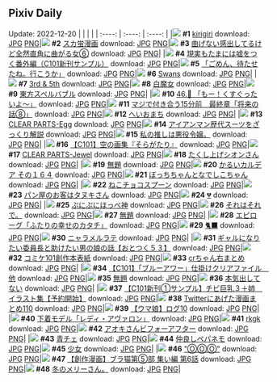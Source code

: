 ## Pixiv Daily
Update: 2022-12-20
|      |      |      |
| :----: | :----: | :----: |
|![](https://pixiv.microyu.workers.dev/c/240x480/img-master/img/2022/12/19/00/41/15/103719282_p0_master1200.jpg) **#1** [kirigiri](https://www.pixiv.net/artworks/103719282) download: [JPG](https://pixiv.microyu.workers.dev/img-original/img/2022/12/19/00/41/15/103719282_p0.jpg) [PNG](https://pixiv.microyu.workers.dev/img-original/img/2022/12/19/00/41/15/103719282_p0.png)|![](https://pixiv.microyu.workers.dev/c/240x480/img-master/img/2022/12/18/00/28/49/103689041_p0_master1200.jpg) **#2** [スカ蛍漫画](https://www.pixiv.net/artworks/103689041) download: [JPG](https://pixiv.microyu.workers.dev/img-original/img/2022/12/18/00/28/49/103689041_p0.jpg) [PNG](https://pixiv.microyu.workers.dev/img-original/img/2022/12/18/00/28/49/103689041_p0.png)|![](https://pixiv.microyu.workers.dev/c/240x480/img-master/img/2022/12/19/00/00/51/103717902_p0_master1200.jpg) **#3** [曲げない感出してるけど全然直角に曲がる女⑥](https://www.pixiv.net/artworks/103717902) download: [JPG](https://pixiv.microyu.workers.dev/img-original/img/2022/12/19/00/00/51/103717902_p0.jpg) [PNG](https://pixiv.microyu.workers.dev/img-original/img/2022/12/19/00/00/51/103717902_p0.png)|
|![](https://pixiv.microyu.workers.dev/c/240x480/img-master/img/2022/12/18/18/00/13/103706456_p0_master1200.jpg) **#4** [現実もたまには嘘をつく番外編（C101新刊サンプル）](https://www.pixiv.net/artworks/103706456) download: [JPG](https://pixiv.microyu.workers.dev/img-original/img/2022/12/18/18/00/13/103706456_p0.jpg) [PNG](https://pixiv.microyu.workers.dev/img-original/img/2022/12/18/18/00/13/103706456_p0.png)|![](https://pixiv.microyu.workers.dev/c/240x480/img-master/img/2022/12/19/08/08/15/103724789_p0_master1200.jpg) **#5** [「ごめん、待たせたね。行こうか」](https://www.pixiv.net/artworks/103724789) download: [JPG](https://pixiv.microyu.workers.dev/img-original/img/2022/12/19/08/08/15/103724789_p0.jpg) [PNG](https://pixiv.microyu.workers.dev/img-original/img/2022/12/19/08/08/15/103724789_p0.png)|![](https://pixiv.microyu.workers.dev/c/240x480/img-master/img/2022/12/18/01/18/17/103690419_p0_master1200.jpg) **#6** [Swans](https://www.pixiv.net/artworks/103690419) download: [JPG](https://pixiv.microyu.workers.dev/img-original/img/2022/12/18/01/18/17/103690419_p0.jpg) [PNG](https://pixiv.microyu.workers.dev/img-original/img/2022/12/18/01/18/17/103690419_p0.png)|
|![](https://pixiv.microyu.workers.dev/c/240x480/img-master/img/2022/12/18/01/18/44/103690426_p0_master1200.jpg) **#7** [3rd & 5th](https://www.pixiv.net/artworks/103690426) download: [JPG](https://pixiv.microyu.workers.dev/img-original/img/2022/12/18/01/18/44/103690426_p0.jpg) [PNG](https://pixiv.microyu.workers.dev/img-original/img/2022/12/18/01/18/44/103690426_p0.png)|![](https://pixiv.microyu.workers.dev/c/240x480/img-master/img/2022/12/18/00/00/30/103687883_p0_master1200.jpg) **#8** [白魔女](https://www.pixiv.net/artworks/103687883) download: [JPG](https://pixiv.microyu.workers.dev/img-original/img/2022/12/18/00/00/30/103687883_p0.jpg) [PNG](https://pixiv.microyu.workers.dev/img-original/img/2022/12/18/00/00/30/103687883_p0.png)|![](https://pixiv.microyu.workers.dev/c/240x480/img-master/img/2022/12/18/18/05/40/103706631_p0_master1200.jpg) **#9** [東方スペルバブル](https://www.pixiv.net/artworks/103706631) download: [JPG](https://pixiv.microyu.workers.dev/img-original/img/2022/12/18/18/05/40/103706631_p0.jpg) [PNG](https://pixiv.microyu.workers.dev/img-original/img/2022/12/18/18/05/40/103706631_p0.png)|
|![](https://pixiv.microyu.workers.dev/c/240x480/img-master/img/2022/12/19/00/00/02/103717693_p0_master1200.jpg) **#10** [46.🐩 「もー！くすぐったいよ～」](https://www.pixiv.net/artworks/103717693) download: [JPG](https://pixiv.microyu.workers.dev/img-original/img/2022/12/19/00/00/02/103717693_p0.jpg) [PNG](https://pixiv.microyu.workers.dev/img-original/img/2022/12/19/00/00/02/103717693_p0.png)|![](https://pixiv.microyu.workers.dev/c/240x480/img-master/img/2022/12/19/00/01/21/103717954_p0_master1200.jpg) **#11** [マジで付き合う15分前　最終章「将来の話⑧」](https://www.pixiv.net/artworks/103717954) download: [JPG](https://pixiv.microyu.workers.dev/img-original/img/2022/12/19/00/01/21/103717954_p0.jpg) [PNG](https://pixiv.microyu.workers.dev/img-original/img/2022/12/19/00/01/21/103717954_p0.png)|![](https://pixiv.microyu.workers.dev/c/240x480/img-master/img/2022/12/18/13/01/48/103700042_p0_master1200.jpg) **#12** [へいおまち](https://www.pixiv.net/artworks/103700042) download: [JPG](https://pixiv.microyu.workers.dev/img-original/img/2022/12/18/13/01/48/103700042_p0.jpg) [PNG](https://pixiv.microyu.workers.dev/img-original/img/2022/12/18/13/01/48/103700042_p0.png)|
|![](https://pixiv.microyu.workers.dev/c/240x480/img-master/img/2022/12/19/00/09/39/103718315_p0_master1200.jpg) **#13** [CLEAR PARTS-Egg](https://www.pixiv.net/artworks/103718315) download: [JPG](https://pixiv.microyu.workers.dev/img-original/img/2022/12/19/00/09/39/103718315_p0.jpg) [PNG](https://pixiv.microyu.workers.dev/img-original/img/2022/12/19/00/09/39/103718315_p0.png)|![](https://pixiv.microyu.workers.dev/c/240x480/img-master/img/2022/12/18/12/00/18/103698884_p0_master1200.jpg) **#14** [アイアンマン歴代スーツをざっくり解説](https://www.pixiv.net/artworks/103698884) download: [JPG](https://pixiv.microyu.workers.dev/img-original/img/2022/12/18/12/00/18/103698884_p0.jpg) [PNG](https://pixiv.microyu.workers.dev/img-original/img/2022/12/18/12/00/18/103698884_p0.png)|![](https://pixiv.microyu.workers.dev/c/240x480/img-master/img/2022/12/19/00/45/04/103719385_p0_master1200.jpg) **#15** [私の推しは悪役令嬢。](https://www.pixiv.net/artworks/103719385) download: [JPG](https://pixiv.microyu.workers.dev/img-original/img/2022/12/19/00/45/04/103719385_p0.jpg) [PNG](https://pixiv.microyu.workers.dev/img-original/img/2022/12/19/00/45/04/103719385_p0.png)|
|![](https://pixiv.microyu.workers.dev/c/240x480/img-master/img/2022/12/18/00/00/35/103687906_p0_master1200.jpg) **#16** [【C101】空の画集『そらがたり』](https://www.pixiv.net/artworks/103687906) download: [JPG](https://pixiv.microyu.workers.dev/img-original/img/2022/12/18/00/00/35/103687906_p0.jpg) [PNG](https://pixiv.microyu.workers.dev/img-original/img/2022/12/18/00/00/35/103687906_p0.png)|![](https://pixiv.microyu.workers.dev/c/240x480/img-master/img/2022/12/18/00/45/22/103689543_p0_master1200.jpg) **#17** [CLEAR PARTS-Jewel](https://www.pixiv.net/artworks/103689543) download: [JPG](https://pixiv.microyu.workers.dev/img-original/img/2022/12/18/00/45/22/103689543_p0.jpg) [PNG](https://pixiv.microyu.workers.dev/img-original/img/2022/12/18/00/45/22/103689543_p0.png)|![](https://pixiv.microyu.workers.dev/c/240x480/img-master/img/2022/12/18/00/00/28/103687875_p0_master1200.jpg) **#18** [たくし上げシオンさん](https://www.pixiv.net/artworks/103687875) download: [JPG](https://pixiv.microyu.workers.dev/img-original/img/2022/12/18/00/00/28/103687875_p0.jpg) [PNG](https://pixiv.microyu.workers.dev/img-original/img/2022/12/18/00/00/28/103687875_p0.png)|
|![](https://pixiv.microyu.workers.dev/c/240x480/img-master/img/2022/12/18/01/09/05/103690217_p0_master1200.jpg) **#19** [無題](https://www.pixiv.net/artworks/103690217) download: [JPG](https://pixiv.microyu.workers.dev/img-original/img/2022/12/18/01/09/05/103690217_p0.jpg) [PNG](https://pixiv.microyu.workers.dev/img-original/img/2022/12/18/01/09/05/103690217_p0.png)|![](https://pixiv.microyu.workers.dev/c/240x480/img-master/img/2022/12/19/00/00/24/103717806_p0_master1200.jpg) **#20** [かるいカルデア その１６４](https://www.pixiv.net/artworks/103717806) download: [JPG](https://pixiv.microyu.workers.dev/img-original/img/2022/12/19/00/00/24/103717806_p0.jpg) [PNG](https://pixiv.microyu.workers.dev/img-original/img/2022/12/19/00/00/24/103717806_p0.png)|![](https://pixiv.microyu.workers.dev/c/240x480/img-master/img/2022/12/18/00/03/03/103688127_p0_master1200.jpg) **#21** [ぼっちちゃんとなでしこちゃん](https://www.pixiv.net/artworks/103688127) download: [JPG](https://pixiv.microyu.workers.dev/img-original/img/2022/12/18/00/03/03/103688127_p0.jpg) [PNG](https://pixiv.microyu.workers.dev/img-original/img/2022/12/18/00/03/03/103688127_p0.png)|
|![](https://pixiv.microyu.workers.dev/c/240x480/img-master/img/2022/12/18/20/30/01/103710657_p0_master1200.jpg) **#22** [ねこチョコスプーン](https://www.pixiv.net/artworks/103710657) download: [JPG](https://pixiv.microyu.workers.dev/img-original/img/2022/12/18/20/30/01/103710657_p0.jpg) [PNG](https://pixiv.microyu.workers.dev/img-original/img/2022/12/18/20/30/01/103710657_p0.png)|![](https://pixiv.microyu.workers.dev/c/240x480/img-master/img/2022/12/18/13/40/47/103700793_p0_master1200.jpg) **#23** [パン屋のお客はタヌキさん](https://www.pixiv.net/artworks/103700793) download: [JPG](https://pixiv.microyu.workers.dev/img-original/img/2022/12/18/13/40/47/103700793_p0.jpg) [PNG](https://pixiv.microyu.workers.dev/img-original/img/2022/12/18/13/40/47/103700793_p0.png)|![](https://pixiv.microyu.workers.dev/c/240x480/img-master/img/2022/12/18/00/00/22/103687851_p0_master1200.jpg) **#24** [💔](https://www.pixiv.net/artworks/103687851) download: [JPG](https://pixiv.microyu.workers.dev/img-original/img/2022/12/18/00/00/22/103687851_p0.jpg) [PNG](https://pixiv.microyu.workers.dev/img-original/img/2022/12/18/00/00/22/103687851_p0.png)|
|![](https://pixiv.microyu.workers.dev/c/240x480/img-master/img/2022/12/19/00/42/08/103719310_p0_master1200.jpg) **#25** [ぷにぷにほっぺ神](https://www.pixiv.net/artworks/103719310) download: [JPG](https://pixiv.microyu.workers.dev/img-original/img/2022/12/19/00/42/08/103719310_p0.jpg) [PNG](https://pixiv.microyu.workers.dev/img-original/img/2022/12/19/00/42/08/103719310_p0.png)|![](https://pixiv.microyu.workers.dev/c/240x480/img-master/img/2022/12/18/11/24/47/103697974_p0_master1200.jpg) **#26** [それはそれで。](https://www.pixiv.net/artworks/103697974) download: [JPG](https://pixiv.microyu.workers.dev/img-original/img/2022/12/18/11/24/47/103697974_p0.jpg) [PNG](https://pixiv.microyu.workers.dev/img-original/img/2022/12/18/11/24/47/103697974_p0.png)|![](https://pixiv.microyu.workers.dev/c/240x480/img-master/img/2022/12/19/00/00/19/103717779_p0_master1200.jpg) **#27** [無題](https://www.pixiv.net/artworks/103717779) download: [JPG](https://pixiv.microyu.workers.dev/img-original/img/2022/12/19/00/00/19/103717779_p0.jpg) [PNG](https://pixiv.microyu.workers.dev/img-original/img/2022/12/19/00/00/19/103717779_p0.png)|
|![](https://pixiv.microyu.workers.dev/c/240x480/img-master/img/2022/12/19/12/16/47/103727569_p0_master1200.jpg) **#28** [エピローグ「ふたりの幸せのカタチ」](https://www.pixiv.net/artworks/103727569) download: [JPG](https://pixiv.microyu.workers.dev/img-original/img/2022/12/19/12/16/47/103727569_p0.jpg) [PNG](https://pixiv.microyu.workers.dev/img-original/img/2022/12/19/12/16/47/103727569_p0.png)|![](https://pixiv.microyu.workers.dev/c/240x480/img-master/img/2022/12/19/00/39/47/103719239_p0_master1200.jpg) **#29** [🐈‍⬛](https://www.pixiv.net/artworks/103719239) download: [JPG](https://pixiv.microyu.workers.dev/img-original/img/2022/12/19/00/39/47/103719239_p0.jpg) [PNG](https://pixiv.microyu.workers.dev/img-original/img/2022/12/19/00/39/47/103719239_p0.png)|![](https://pixiv.microyu.workers.dev/c/240x480/img-master/img/2022/12/19/20/30/01/103736210_p0_master1200.jpg) **#30** [ニャラメルラテ](https://www.pixiv.net/artworks/103736210) download: [JPG](https://pixiv.microyu.workers.dev/img-original/img/2022/12/19/20/30/01/103736210_p0.jpg) [PNG](https://pixiv.microyu.workers.dev/img-original/img/2022/12/19/20/30/01/103736210_p0.png)|
|![](https://pixiv.microyu.workers.dev/c/240x480/img-master/img/2022/12/19/12/00/09/103727321_p0_master1200.jpg) **#31** [ギャルになりたい委員長と助けたい男の娘の話【おとつく５３】](https://www.pixiv.net/artworks/103727321) download: [JPG](https://pixiv.microyu.workers.dev/img-original/img/2022/12/19/12/00/09/103727321_p0.jpg) [PNG](https://pixiv.microyu.workers.dev/img-original/img/2022/12/19/12/00/09/103727321_p0.png)|![](https://pixiv.microyu.workers.dev/c/240x480/img-master/img/2022/12/18/01/56/39/103691207_p0_master1200.jpg) **#32** [コミケ101創作本表紙](https://www.pixiv.net/artworks/103691207) download: [JPG](https://pixiv.microyu.workers.dev/img-original/img/2022/12/18/01/56/39/103691207_p0.jpg) [PNG](https://pixiv.microyu.workers.dev/img-original/img/2022/12/18/01/56/39/103691207_p0.png)|![](https://pixiv.microyu.workers.dev/c/240x480/img-master/img/2022/12/18/19/46/43/103709341_p0_master1200.jpg) **#33** [crちゃん右まとめ](https://www.pixiv.net/artworks/103709341) download: [JPG](https://pixiv.microyu.workers.dev/img-original/img/2022/12/18/19/46/43/103709341_p0.jpg) [PNG](https://pixiv.microyu.workers.dev/img-original/img/2022/12/18/19/46/43/103709341_p0.png)|
|![](https://pixiv.microyu.workers.dev/c/240x480/img-master/img/2022/12/18/00/00/51/103687952_p0_master1200.jpg) **#34** [【C101】「ブルーアワー」仕掛けクリアファイル　他](https://www.pixiv.net/artworks/103687952) download: [JPG](https://pixiv.microyu.workers.dev/img-original/img/2022/12/18/00/00/51/103687952_p0.jpg) [PNG](https://pixiv.microyu.workers.dev/img-original/img/2022/12/18/00/00/51/103687952_p0.png)|![](https://pixiv.microyu.workers.dev/c/240x480/img-master/img/2022/12/18/20/07/42/103710002_p0_master1200.jpg) **#35** [無題](https://www.pixiv.net/artworks/103710002) download: [JPG](https://pixiv.microyu.workers.dev/img-original/img/2022/12/18/20/07/42/103710002_p0.jpg) [PNG](https://pixiv.microyu.workers.dev/img-original/img/2022/12/18/20/07/42/103710002_p0.png)|![](https://pixiv.microyu.workers.dev/c/240x480/img-master/img/2022/12/18/00/05/44/103688248_p0_master1200.jpg) **#36** [本気出してない](https://www.pixiv.net/artworks/103688248) download: [JPG](https://pixiv.microyu.workers.dev/img-original/img/2022/12/18/00/05/44/103688248_p0.jpg) [PNG](https://pixiv.microyu.workers.dev/img-original/img/2022/12/18/00/05/44/103688248_p0.png)|
|![](https://pixiv.microyu.workers.dev/c/240x480/img-master/img/2022/12/18/16/26/53/103704163_p0_master1200.jpg) **#37** [【C101新刊①サンプル】チビ巨乳３＋姉　イラスト集【予約開始】](https://www.pixiv.net/artworks/103704163) download: [JPG](https://pixiv.microyu.workers.dev/img-original/img/2022/12/18/16/26/53/103704163_p0.jpg) [PNG](https://pixiv.microyu.workers.dev/img-original/img/2022/12/18/16/26/53/103704163_p0.png)|![](https://pixiv.microyu.workers.dev/c/240x480/img-master/img/2022/12/18/14/15/16/103701413_p0_master1200.jpg) **#38** [Twitterにあげた漫画まとめ110](https://www.pixiv.net/artworks/103701413) download: [JPG](https://pixiv.microyu.workers.dev/img-original/img/2022/12/18/14/15/16/103701413_p0.jpg) [PNG](https://pixiv.microyu.workers.dev/img-original/img/2022/12/18/14/15/16/103701413_p0.png)|![](https://pixiv.microyu.workers.dev/c/240x480/img-master/img/2022/12/18/00/00/17/103687822_p0_master1200.jpg) **#39** [【ウマ娘】ログ10](https://www.pixiv.net/artworks/103687822) download: [JPG](https://pixiv.microyu.workers.dev/img-original/img/2022/12/18/00/00/17/103687822_p0.jpg) [PNG](https://pixiv.microyu.workers.dev/img-original/img/2022/12/18/00/00/17/103687822_p0.png)|
|![](https://pixiv.microyu.workers.dev/c/240x480/img-master/img/2022/12/18/00/14/48/103688599_p0_master1200.jpg) **#40** [下着モデル「レディ・アヴァロン」](https://www.pixiv.net/artworks/103688599) download: [JPG](https://pixiv.microyu.workers.dev/img-original/img/2022/12/18/00/14/48/103688599_p0.jpg) [PNG](https://pixiv.microyu.workers.dev/img-original/img/2022/12/18/00/14/48/103688599_p0.png)|![](https://pixiv.microyu.workers.dev/c/240x480/img-master/img/2022/12/18/01/37/07/103690814_p0_master1200.jpg) **#41** [rkgk](https://www.pixiv.net/artworks/103690814) download: [JPG](https://pixiv.microyu.workers.dev/img-original/img/2022/12/18/01/37/07/103690814_p0.jpg) [PNG](https://pixiv.microyu.workers.dev/img-original/img/2022/12/18/01/37/07/103690814_p0.png)|![](https://pixiv.microyu.workers.dev/c/240x480/img-master/img/2022/12/18/18/13/29/103706822_p0_master1200.jpg) **#42** [アオキさんビフォーアフター](https://www.pixiv.net/artworks/103706822) download: [JPG](https://pixiv.microyu.workers.dev/img-original/img/2022/12/18/18/13/29/103706822_p0.jpg) [PNG](https://pixiv.microyu.workers.dev/img-original/img/2022/12/18/18/13/29/103706822_p0.png)|
|![](https://pixiv.microyu.workers.dev/c/240x480/img-master/img/2022/12/18/20/52/14/103711315_p0_master1200.jpg) **#43** [青チェ](https://www.pixiv.net/artworks/103711315) download: [JPG](https://pixiv.microyu.workers.dev/img-original/img/2022/12/18/20/52/14/103711315_p0.jpg) [PNG](https://pixiv.microyu.workers.dev/img-original/img/2022/12/18/20/52/14/103711315_p0.png)|![](https://pixiv.microyu.workers.dev/c/240x480/img-master/img/2022/12/18/19/43/36/103709249_p0_master1200.jpg) **#44** [仲良しペパネモ](https://www.pixiv.net/artworks/103709249) download: [JPG](https://pixiv.microyu.workers.dev/img-original/img/2022/12/18/19/43/36/103709249_p0.jpg) [PNG](https://pixiv.microyu.workers.dev/img-original/img/2022/12/18/19/43/36/103709249_p0.png)|![](https://pixiv.microyu.workers.dev/c/240x480/img-master/img/2022/12/18/08/12/29/103695372_p0_master1200.jpg) **#45** [少女](https://www.pixiv.net/artworks/103695372) download: [JPG](https://pixiv.microyu.workers.dev/img-original/img/2022/12/18/08/12/29/103695372_p0.jpg) [PNG](https://pixiv.microyu.workers.dev/img-original/img/2022/12/18/08/12/29/103695372_p0.png)|
|![](https://pixiv.microyu.workers.dev/c/240x480/img-master/img/2022/12/18/18/01/54/103706522_p0_master1200.jpg) **#46** ["ⓄⓄⓄ"](https://www.pixiv.net/artworks/103706522) download: [JPG](https://pixiv.microyu.workers.dev/img-original/img/2022/12/18/18/01/54/103706522_p0.jpg) [PNG](https://pixiv.microyu.workers.dev/img-original/img/2022/12/18/18/01/54/103706522_p0.png)|![](https://pixiv.microyu.workers.dev/c/240x480/img-master/img/2022/12/19/19/00/07/103734019_p0_master1200.jpg) **#47** [【創作漫画】ブラ猫第⑤部 集い編 第6話](https://www.pixiv.net/artworks/103734019) download: [JPG](https://pixiv.microyu.workers.dev/img-original/img/2022/12/19/19/00/07/103734019_p0.jpg) [PNG](https://pixiv.microyu.workers.dev/img-original/img/2022/12/19/19/00/07/103734019_p0.png)|![](https://pixiv.microyu.workers.dev/c/240x480/img-master/img/2022/12/18/11/23/30/103698173_p0_master1200.jpg) **#48** [冬のメリーさん。](https://www.pixiv.net/artworks/103698173) download: [JPG](https://pixiv.microyu.workers.dev/img-original/img/2022/12/18/11/23/30/103698173_p0.jpg) [PNG](https://pixiv.microyu.workers.dev/img-original/img/2022/12/18/11/23/30/103698173_p0.png)|
